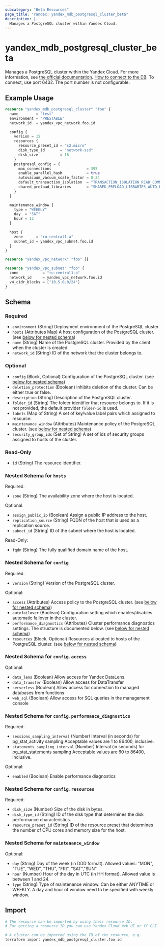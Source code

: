 ```yaml
---
subcategory: "Beta Resources"
page_title: "Yandex: yandex_mdb_postgresql_cluster_beta"
description: |-
  Manages a PostgreSQL cluster within Yandex Cloud.
---
```


# yandex_mdb_postgresql_cluster_beta

Manages a PostgreSQL cluster within the Yandex Cloud. For more information, see [the official documentation](https://cloud.yandex.com/docs/managed-postgresql/). [How to connect to the DB](https://yandex.cloud/docs/managed-postgresql/quickstart#connect). To connect, use port 6432. The port number is not configurable.

## Example Usage

```terraform
resource "yandex_mdb_postgresql_cluster" "foo" {
  name        = "test"
  environment = "PRESTABLE"
  network_id  = yandex_vpc_network.foo.id

  config {
    version = 15
    resources {
      resource_preset_id = "s2.micro"
      disk_type_id       = "network-ssd"
      disk_size          = 16
    }
    postgresql_config = {
      max_connections                = 395
      enable_parallel_hash           = true
      autovacuum_vacuum_scale_factor = 0.34
      default_transaction_isolation  = "TRANSACTION_ISOLATION_READ_COMMITTED"
      shared_preload_libraries       = "SHARED_PRELOAD_LIBRARIES_AUTO_EXPLAIN,SHARED_PRELOAD_LIBRARIES_PG_HINT_PLAN"
    }
  }

  maintenance_window {
    type = "WEEKLY"
    day  = "SAT"
    hour = 12
  }

  host {
    zone      = "ru-central1-a"
    subnet_id = yandex_vpc_subnet.foo.id
  }
}

resource "yandex_vpc_network" "foo" {}

resource "yandex_vpc_subnet" "foo" {
  zone           = "ru-central1-a"
  network_id     = yandex_vpc_network.foo.id
  v4_cidr_blocks = ["10.5.0.0/24"]
}
```

<!-- schema generated by tfplugindocs -->
## Schema

### Required

- `environment` (String) Deployment environment of the PostgreSQL cluster.
- `hosts` (Attributes Map) A host configuration of the PostgreSQL cluster. (see [below for nested schema](#nestedatt--hosts))
- `name` (String) Name of the PostgreSQL cluster. Provided by the client when the cluster is created.
- `network_id` (String) ID of the network that the cluster belongs to.

### Optional

- `config` (Block, Optional) Configuration of the PostgreSQL cluster. (see [below for nested schema](#nestedblock--config))
- `deletion_protection` (Boolean) Inhibits deletion of the cluster. Can be either true or false.
- `description` (String) Description of the PostgreSQL cluster.
- `folder_id` (String) The folder identifier that resource belongs to. If it is not provided, the default provider `folder-id` is used.
- `labels` (Map of String) A set of key/value label pairs which assigned to resource.
- `maintenance_window` (Attributes) Maintenance policy of the PostgreSQL cluster. (see [below for nested schema](#nestedatt--maintenance_window))
- `security_group_ids` (Set of String) A set of ids of security groups assigned to hosts of the cluster.

### Read-Only

- `id` (String) The resource identifier.

<a id="nestedatt--hosts"></a>
### Nested Schema for `hosts`

Required:

- `zone` (String) The availability zone where the host is located.

Optional:

- `assign_public_ip` (Boolean) Assign a public IP address to the host.
- `replication_source` (String) FQDN of the host that is used as a replication source.
- `subnet_id` (String) ID of the subnet where the host is located.

Read-Only:

- `fqdn` (String) The fully qualified domain name of the host.


<a id="nestedblock--config"></a>
### Nested Schema for `config`

Required:

- `version` (String) Version of the PostgreSQL cluster.

Optional:

- `access` (Attributes) Access policy to the PostgreSQL cluster. (see [below for nested schema](#nestedatt--config--access))
- `autofailover` (Boolean) Configuration setting which enables/disables automatic failover in the cluster.
- `performance_diagnostics` (Attributes) Cluster performance diagnostics settings. The structure is documented below. (see [below for nested schema](#nestedatt--config--performance_diagnostics))
- `resources` (Block, Optional) Resources allocated to hosts of the PostgreSQL cluster. (see [below for nested schema](#nestedblock--config--resources))

<a id="nestedatt--config--access"></a>
### Nested Schema for `config.access`

Optional:

- `data_lens` (Boolean) Allow access for Yandex DataLens.
- `data_transfer` (Boolean) Allow access for DataTransfer
- `serverless` (Boolean) Allow access for connection to managed databases from functions
- `web_sql` (Boolean) Allow access for SQL queries in the management console


<a id="nestedatt--config--performance_diagnostics"></a>
### Nested Schema for `config.performance_diagnostics`

Required:

- `sessions_sampling_interval` (Number) Interval (in seconds) for pg_stat_activity sampling Acceptable values are 1 to 86400, inclusive.
- `statements_sampling_interval` (Number) Interval (in seconds) for pg_stat_statements sampling Acceptable values are 60 to 86400, inclusive.

Optional:

- `enabled` (Boolean) Enable performance diagnostics


<a id="nestedblock--config--resources"></a>
### Nested Schema for `config.resources`

Required:

- `disk_size` (Number) Size of the disk in bytes.
- `disk_type_id` (String) ID of the disk type that determines the disk performance characteristics.
- `resource_preset_id` (String) ID of the resource preset that determines the number of CPU cores and memory size for the host.



<a id="nestedatt--maintenance_window"></a>
### Nested Schema for `maintenance_window`

Optional:

- `day` (String) Day of the week (in DDD format). Allowed values: "MON", "TUE", "WED", "THU", "FRI", "SAT","SUN"
- `hour` (Number) Hour of the day in UTC (in HH format). Allowed value is between 1 and 24.
- `type` (String) Type of maintenance window. Can be either ANYTIME or WEEKLY. A day and hour of window need to be specified with weekly window.

## Import

```bash
# The resource can be imported by using their resource ID.
# For getting a resource ID you can use Yandex Cloud Web UI or YC CLI.

# A cluster can be imported using the ID of the resource, e.g.
terraform import yandex_mdb_postgresql_cluster.foo id
```

